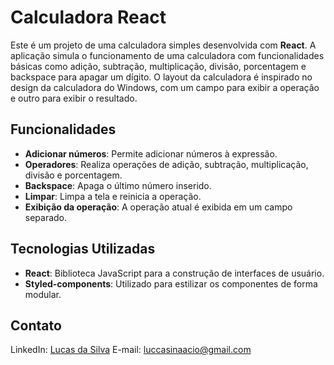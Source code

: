 # Calculadora React

Este é um projeto de uma calculadora simples desenvolvida com **React**. A aplicação simula o funcionamento de uma calculadora com funcionalidades básicas como adição, subtração, multiplicação, divisão, porcentagem e backspace para apagar um dígito. O layout da calculadora é inspirado no design da calculadora do Windows, com um campo para exibir a operação e outro para exibir o resultado.

## Funcionalidades

- **Adicionar números**: Permite adicionar números à expressão.
- **Operadores**: Realiza operações de adição, subtração, multiplicação, divisão e porcentagem.
- **Backspace**: Apaga o último número inserido.
- **Limpar**: Limpa a tela e reinicia a operação.
- **Exibição da operação**: A operação atual é exibida em um campo separado.

## Tecnologias Utilizadas

- **React**: Biblioteca JavaScript para a construção de interfaces de usuário.
- **Styled-components**: Utilizado para estilizar os componentes de forma modular.

## Contato

LinkedIn: [Lucas da Silva](https://www.linkedin.com/in/lucas-da-silva-27956619b/)
E-mail: luccasinaacio@gmail.com
